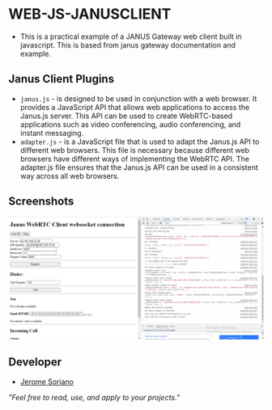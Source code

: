 # WEB-JS-JANUSCLIENT

- This is a practical example of a JANUS Gateway web client built in javascript. This is based from janus gateway documentation and example.

## Janus Client Plugins

- `janus.js` -  is designed to be used in conjunction with a web browser. It provides a JavaScript API that allows web applications to access the Janus.js server. This API can be used to create WebRTC-based applications such as video conferencing, audio conferencing, and instant messaging.
- `adapter.js` -  is a JavaScript file that is used to adapt the Janus.js API to different web browsers. This file is necessary because different web browsers have different ways of implementing the WebRTC API. The adapter.js file ensures that the Janus.js API can be used in a consistent way across all web browsers.

## Screenshots

![JanusWebRTC](screenshots/janus-webrtc-client.PNG)

## Developer

- [Jerome Soriano](https://github.com/dvxgit-jsoriano)

*"Feel free to read, use, and apply to your projects."*